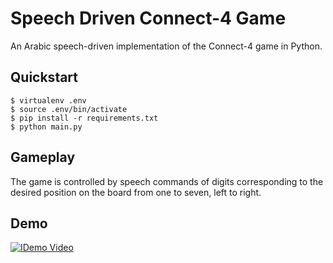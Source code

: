 # Speech Driven Connect-4 Game

An Arabic speech-driven implementation of the Connect-4 game in Python.

## Quickstart

```
$ virtualenv .env
$ source .env/bin/activate
$ pip install -r requirements.txt
$ python main.py
```

## Gameplay

The game is controlled by speech commands of digits corresponding to the desired position on the board from one to seven, left to right.

## Demo

[![IDemo Video](https://img.youtube.com/vi/EC3H9X5bJfI/0.jpg)](https://www.youtube.com/watch?v=EC3H9X5bJfI)
